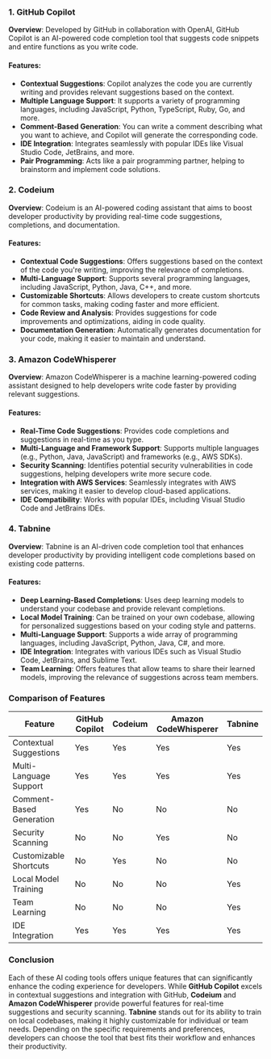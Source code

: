 

### 1. GitHub Copilot

**Overview**: Developed by GitHub in collaboration with OpenAI, GitHub Copilot is an AI-powered code completion tool that suggests code snippets and entire functions as you write code.

#### Features:
- **Contextual Suggestions**: Copilot analyzes the code you are currently writing and provides relevant suggestions based on the context.
- **Multiple Language Support**: It supports a variety of programming languages, including JavaScript, Python, TypeScript, Ruby, Go, and more.
- **Comment-Based Generation**: You can write a comment describing what you want to achieve, and Copilot will generate the corresponding code.
- **IDE Integration**: Integrates seamlessly with popular IDEs like Visual Studio Code, JetBrains, and more.
- **Pair Programming**: Acts like a pair programming partner, helping to brainstorm and implement code solutions.

### 2. Codeium

**Overview**: Codeium is an AI-powered coding assistant that aims to boost developer productivity by providing real-time code suggestions, completions, and documentation.

#### Features:
- **Contextual Code Suggestions**: Offers suggestions based on the context of the code you're writing, improving the relevance of completions.
- **Multi-Language Support**: Supports several programming languages, including JavaScript, Python, Java, C++, and more.
- **Customizable Shortcuts**: Allows developers to create custom shortcuts for common tasks, making coding faster and more efficient.
- **Code Review and Analysis**: Provides suggestions for code improvements and optimizations, aiding in code quality.
- **Documentation Generation**: Automatically generates documentation for your code, making it easier to maintain and understand.

### 3. Amazon CodeWhisperer

**Overview**: Amazon CodeWhisperer is a machine learning-powered coding assistant designed to help developers write code faster by providing relevant suggestions.

#### Features:
- **Real-Time Code Suggestions**: Provides code completions and suggestions in real-time as you type.
- **Multi-Language and Framework Support**: Supports multiple languages (e.g., Python, Java, JavaScript) and frameworks (e.g., AWS SDKs).
- **Security Scanning**: Identifies potential security vulnerabilities in code suggestions, helping developers write more secure code.
- **Integration with AWS Services**: Seamlessly integrates with AWS services, making it easier to develop cloud-based applications.
- **IDE Compatibility**: Works with popular IDEs, including Visual Studio Code and JetBrains IDEs.

### 4. Tabnine

**Overview**: Tabnine is an AI-driven code completion tool that enhances developer productivity by providing intelligent code completions based on existing code patterns.

#### Features:
- **Deep Learning-Based Completions**: Uses deep learning models to understand your codebase and provide relevant completions.
- **Local Model Training**: Can be trained on your own codebase, allowing for personalized suggestions based on your coding style and patterns.
- **Multi-Language Support**: Supports a wide array of programming languages, including JavaScript, Python, Java, C#, and more.
- **IDE Integration**: Integrates with various IDEs such as Visual Studio Code, JetBrains, and Sublime Text.
- **Team Learning**: Offers features that allow teams to share their learned models, improving the relevance of suggestions across team members.

### Comparison of Features

| Feature                          | GitHub Copilot | Codeium            | Amazon CodeWhisperer | Tabnine               |
|----------------------------------|----------------|---------------------|-----------------------|-----------------------|
| Contextual Suggestions           | Yes            | Yes                 | Yes                   | Yes                   |
| Multi-Language Support           | Yes            | Yes                 | Yes                   | Yes                   |
| Comment-Based Generation         | Yes            | No                  | No                    | No                    |
| Security Scanning                | No             | No                  | Yes                   | No                    |
| Customizable Shortcuts           | No             | Yes                 | No                    | No                    |
| Local Model Training             | No             | No                  | No                    | Yes                   |
| Team Learning                    | No             | No                  | No                    | Yes                   |
| IDE Integration                  | Yes            | Yes                 | Yes                   | Yes                   |

### Conclusion

Each of these AI coding tools offers unique features that can significantly enhance the coding experience for developers. While **GitHub Copilot** excels in contextual suggestions and integration with GitHub, **Codeium** and **Amazon CodeWhisperer** provide powerful features for real-time suggestions and security scanning. **Tabnine** stands out for its ability to train on local codebases, making it highly customizable for individual or team needs. Depending on the specific requirements and preferences, developers can choose the tool that best fits their workflow and enhances their productivity.